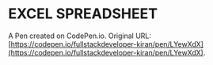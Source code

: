 # EXCEL SPREADSHEET

A Pen created on CodePen.io. Original URL: [https://codepen.io/fullstackdeveloper-kiran/pen/LYewXdX](https://codepen.io/fullstackdeveloper-kiran/pen/LYewXdX).

